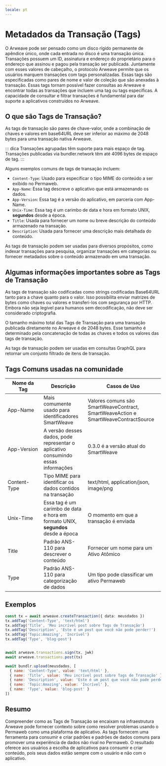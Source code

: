 ```yaml
---
locale: pt
---
```

# Metadados da Transação (Tags)

O Arweave pode ser pensado como um disco rígido permanente de apêndice único, onde cada entrada no disco é uma transação única. Transações possuem um ID, assinatura e endereço do proprietário para o endereço que assinou e pagou pela transação ser publicada. Juntamente com esses valores de cabeçalho, o protocolo Arweave permite que os usuários marquem transações com tags personalizadas. Essas tags são especificadas como pares de nome e valor de coleção que são anexadas à transação. Essas tags tornam possível fazer consultas ao Arweave e encontrar todas as transações que incluem uma tag ou tags específicas. A capacidade de consultar e filtrar transações é fundamental para dar suporte a aplicativos construídos no Arweave.

## O que são Tags de Transação?

As tags de transação são pares de chave-valor, onde a combinação de chaves e valores em base64URL deve ser inferior ao máximo de 2048 bytes para uma transação nativa Arweave.

::: dica
Transações agrupadas têm suporte para mais espaço de tag. Transações publicadas via bundler.network têm até 4096 bytes de espaço de tag.
:::


Alguns exemplos comuns de tags de transação incluem:

* `Content-Type`: Usado para especificar o tipo MIME do conteúdo a ser exibido no Permaweb.
* `App-Name`: Essa tag descreve o aplicativo que está armazenando os dados.
* `App-Version`: Essa tag é a versão do aplicativo, em parceria com App-Name.
* `Unix-Time`: Essa tag é um carimbo de data e hora em formato UNIX, **segundos** desde a época.
* `Title`: Usada para fornecer um nome ou breve descrição do conteúdo armazenado na transação.
* `Description`: Usada para fornecer uma descrição mais detalhada do conteúdo.

As tags de transação podem ser usadas para diversos propósitos, como indexar transações para pesquisa, organizar transações em categorias ou fornecer metadados sobre o conteúdo armazenado em uma transação.

## Algumas informações importantes sobre as Tags de Transação

As tags de transação são codificadas como strings codificadas Base64URL tanto para a chave quanto para o valor. Isso possibilita enviar matrizes de bytes como chaves ou valores e transferi-los com segurança por HTTP. Embora não seja legível para humanos sem decodificação, não deve ser considerado criptografia.

O tamanho máximo total das Tags de Transação para uma transação publicada diretamente no Arweave é de 2048 bytes. Esse tamanho é determinado pela concatenação de todas as chaves e todos os valores das tags de transação.

As tags de transação podem ser usadas em consultas GraphQL para retornar um conjunto filtrado de itens de transação.

## Tags Comuns usadas na comunidade

| <div style="width:100px">Nome da Tag</div>  | Descrição | Casos de Uso |
| -------- | ----------- | --------- |
| App-Name | Mais comumente usado para identificadores SmartWeave | Valores comuns são SmartWeaveContract, SmartWeaveAction e SmartWeaveContractSource |
| App-Version | A versão desses dados, pode representar o aplicativo consumindo essas informações | 0.3.0 é a versão atual do SmartWeave |
| Content-Type | Tipo MIME para identificar os dados contidos na transação | text/html, application/json, image/png |
| Unix-Time | Essa tag é um carimbo de data e hora em formato UNIX, **segundos** desde a época | O momento em que a transação é enviada |
| Title | Padrão ANS-110 para descrever o conteúdo | Fornecer um nome para um Ativo Atômico |
| Type | Padrão ANS-110 para categorização de dados | Um tipo pode classificar um ativo Permaweb |

## Exemplos

<CodeGroup>
  <CodeGroupItem title="arweave">

```ts
const tx = await arweave.createTransaction({ data: meusdados })
tx.addTag('Content-Type', 'text/html')
tx.addTag('Title', 'Meu incrível post sobre Tags de Transação')
tx.addTag('Description', 'Este é um post que você não pode perder!')
tx.addTag('Topic:Amazing', 'Incrível')
tx.addTag('Type', 'blog-post')


await arweave.transactions.sign(tx, jwk)
await arweave.transactions.post(tx)
```

  </CodeGroupItem>
  <CodeGroupItem title="@bundlr-network/client">

```js
await bundlr.upload(meusdados, [
  { name: 'Content-Type', value: 'text/html' },
  { name: 'Title', value: 'Meu incrível post sobre Tags de Transação' },
  { name: 'Description', value: 'Este é um post que você não pode perder!' },
  { name: 'Topic:Amazing', value: 'Incrível' },
  { name: 'Type', value: 'blog-post' }
])
```

  </CodeGroupItem>
</CodeGroup>

## Resumo

Compreender como as Tags de Transação se encaixam na infraestrutura Arweave pode fornecer contexto sobre como resolver problemas usando o Permaweb como uma plataforma de aplicativo. As tags fornecem uma ferramenta para consumir e criar padrões e padrões de dados comuns para promover uma experiência de dados não rival no Permaweb. O resultado oferece aos usuários a escolha de aplicativos para consumir e criar conteúdo, pois seus dados estão sempre com o usuário e não com o aplicativo.